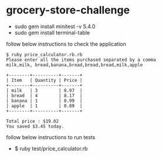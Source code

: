 # grocery-store-challenge

- sudo gem install minitest -v 5.4.0
- sudo gem install terminal-table

follow below instructions to check the application

```
$ ruby price_calculator.rb.rb
Please enter all the items purchased separated by a comma
milk,milk, bread,banana,bread,bread,bread,milk,apple

+--------+----------+-------+
| Item   | Quantity | Price |
+--------+----------+-------+
| milk   | 3        | 8.97  |
| bread  | 4        | 8.17  |
| banana | 1        | 0.99  |
| apple  | 1        | 0.89  |
+--------+----------+-------+

Total price : $19.02
You saved $3.45 today.

```

follow below instructions to run tests

- \$ ruby test/price_calculator.rb

